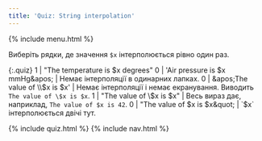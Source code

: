 ```yaml
---
title: 'Quiz: String interpolation'
---
```


{% include menu.html %}

Виберіть рядки, де значення `$x` інтерполюється рівно один раз.

{:.quiz}
1 | &quot;The temperature is $x degrees&quot;
0 | &apos;Air pressure is $x mmHg&apos; | Немає інтерполяції в одинарних лапках.
0 | &apos;The value of \\$x is $x&apos; | Немає інтерполяції і немає екранування. Виводить `The value of \$x is $x`.
1 | &quot;The value of \\$x is $x&quot; | Весь вираз дає, наприклад, `The value of $x is 42`.
0 | &quot;The value of $x is $x&quot; | `$x` інтерполюється двічі тут.

{% include quiz.html %}
{% include nav.html %}